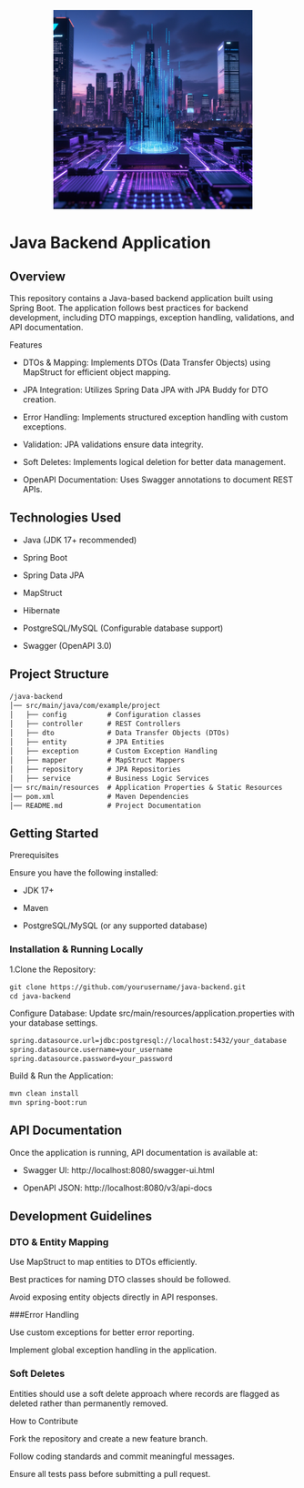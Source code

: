 <div>
  <p align="center">
    <img src="https://github.com/mmeest/Car-Portal/blob/main/java.jpg" height="350px">
  </p>
</div>

# Java Backend Application

##  Overview

This repository contains a Java-based backend application built using Spring Boot. The application follows best practices for backend development, including DTO mappings, exception handling, validations, and API documentation.

Features

* DTOs & Mapping: Implements DTOs (Data Transfer Objects) using MapStruct for efficient object mapping.

* JPA Integration: Utilizes Spring Data JPA with JPA Buddy for DTO creation.

* Error Handling: Implements structured exception handling with custom exceptions.

* Validation: JPA validations ensure data integrity.

* Soft Deletes: Implements logical deletion for better data management.

* OpenAPI Documentation: Uses Swagger annotations to document REST APIs.

## Technologies Used

* Java (JDK 17+ recommended)

* Spring Boot

* Spring Data JPA

* MapStruct

* Hibernate

* PostgreSQL/MySQL (Configurable database support)

* Swagger (OpenAPI 3.0)

## Project Structure

```
/java-backend
│── src/main/java/com/example/project
│   ├── config          # Configuration classes
│   ├── controller      # REST Controllers
│   ├── dto             # Data Transfer Objects (DTOs)
│   ├── entity          # JPA Entities
│   ├── exception       # Custom Exception Handling
│   ├── mapper          # MapStruct Mappers
│   ├── repository      # JPA Repositories
│   ├── service         # Business Logic Services
│── src/main/resources  # Application Properties & Static Resources
│── pom.xml             # Maven Dependencies
│── README.md           # Project Documentation
```

## Getting Started

Prerequisites

Ensure you have the following installed:

* JDK 17+

* Maven

* PostgreSQL/MySQL (or any supported database)

### Installation & Running Locally

1.Clone the Repository:

```
git clone https://github.com/yourusername/java-backend.git
cd java-backend
```

Configure Database:
Update src/main/resources/application.properties with your database settings.

```
spring.datasource.url=jdbc:postgresql://localhost:5432/your_database
spring.datasource.username=your_username
spring.datasource.password=your_password
```

Build & Run the Application:

```
mvn clean install
mvn spring-boot:run
```

## API Documentation

Once the application is running, API documentation is available at:

* Swagger UI: http://localhost:8080/swagger-ui.html

* OpenAPI JSON: http://localhost:8080/v3/api-docs

## Development Guidelines

### DTO & Entity Mapping

Use MapStruct to map entities to DTOs efficiently.

Best practices for naming DTO classes should be followed.

Avoid exposing entity objects directly in API responses.

###Error Handling

Use custom exceptions for better error reporting.

Implement global exception handling in the application.

### Soft Deletes

Entities should use a soft delete approach where records are flagged as deleted rather than permanently removed.

How to Contribute

Fork the repository and create a new feature branch.

Follow coding standards and commit meaningful messages.

Ensure all tests pass before submitting a pull request.

